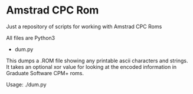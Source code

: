 # Amstrad CPC Rom
Just a repository of scripts for working with Amstrad CPC Roms

All files are Python3

- dum.py

This dumps a .ROM file showing any printable ascii characters and strings. It takes an optional xor value for looking
at the encoded information in Graduate Software CPM+ roms.

Usage: ./dum.py <filename> <xor value>
